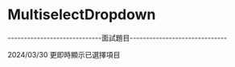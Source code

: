 # MultiselectDropdown
-----------------------------面試題目------------------------------

2024/03/30 更即時顯示已選擇項目
